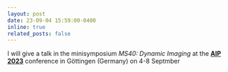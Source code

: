 ```yaml
---
layout: post
date: 23-09-04 15:59:00-0400
inline: true
related_posts: false
---
```


I will give a talk in the minisymposium *MS40: Dynamic Imaging* at the **[AIP 2023](http://www.aip2023.com/start/)** conference in 
Göttingen (Germany) on 4-8 Septmber
